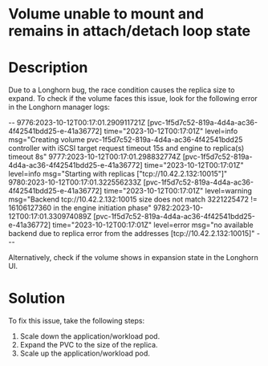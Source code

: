 ﻿# Volume unable to mount and remains in attach/detach loop state

# Description

Due to a Longhorn bug, the race condition causes the replica size to expand. To check if the volume faces this issue, look for the following error in the Longhorn manager logs:

--  9776:2023-10-12T00:17:01.290911721Z [pvc-1f5d7c52-819a-4d4a-ac36-4f42541bdd25-e-41a36772] time="2023-10-12T00:17:01Z" level=info msg="Creating volume pvc-1f5d7c52-819a-4d4a-ac36-4f42541bdd25 controller with iSCSI target request timeout 15s and engine to replica(s) timeout 8s" 9777:2023-10-12T00:17:01.298832774Z [pvc-1f5d7c52-819a-4d4a-ac36-4f42541bdd25-e-41a36772] time="2023-10-12T00:17:01Z" level=info msg="Starting with replicas [\"tcp://10.42.2.132:10015\"]" 9780:2023-10-12T00:17:01.322556233Z [pvc-1f5d7c52-819a-4d4a-ac36-4f42541bdd25-e-41a36772] time="2023-10-12T00:17:01Z" level=warning msg="Backend tcp://10.42.2.132:10015 size does not match 3221225472 != 16106127360 in the engine initiation phase" 9782:2023-10-12T00:17:01.330974089Z [pvc-1f5d7c52-819a-4d4a-ac36-4f42541bdd25-e-41a36772] time="2023-10-12T00:17:01Z" level=error msg="no available backend due to replica error from the addresses [tcp://10.42.2.132:10015]"  ---

Alternatively, check if the volume shows in expansion state in the Longhorn UI.

# Solution

To fix this issue, take the following steps:

1. Scale down the application/workload pod.
2. Expand the PVC to the size of the replica.
3. Scale up the application/workload pod.
